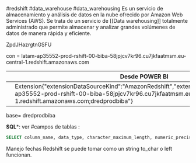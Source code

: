 #redshift #data_warehouse #data_warehousing 
Es un servicio de almacenamiento y análisis de datos en la nube ofrecido por Amazon Web Services (AWS). Se trata de un servicio de [[Data warehousing]] totalmente administrado que permite almacenar y analizar grandes volúmenes de datos de manera rápida y eficiente.

ZpdJHazrgtnGSFU


con = latam-ap35552-prod-rshift-00-biba-58jpjcv7kr96.cu7jkfaatmsm.eu-central-1.redshift.amazonaws.com

  

|     | Desde POWER BI                                                                                                                                                                                 |
| --- | ---------------------------------------------------------------------------------------------------------------------------------------------------------------------------------------------- |
|     | Extension{"extensionDataSourceKind":"AmazonRedshift","extensionDataSourcePath":"latam-ap35552-prod-rshift-00-biba-58jpjcv7kr96.cu7jkfaatmsm.eu-central-1.redshift.amazonaws.com;dredprodbiba"} |

base= dredprodbiba

**SQL***:
ver #campos de tablas :
``` SQL
SELECT column_name, data_type, character_maximum_length, numeric_precision, numeric_scale FROM svv_columns WHERE table_schema = 'esquema_de_la_tabla' AND table_name = 'nombre_de_la_tabla';
```


Manejo fechas Redshift se puede tomar como un string
to_char o left funcionan.